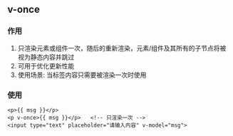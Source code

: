 ## v-once

### 作用

1. 只渲染元素或组件一次，随后的重新渲染，元素/组件及其所有的子节点将被视为静态内容并跳过
2. 可用于优化更新性能
3. 使用场景: 当标签内容只需要被渲染一次时使用



### 使用

```vue
<p>{{ msg }}</p>
<p v-once>{{ msg }}</p>   <!-- 只渲染一次 -->
<input type="text" placeholder="请输入内容" v-model="msg">
```

